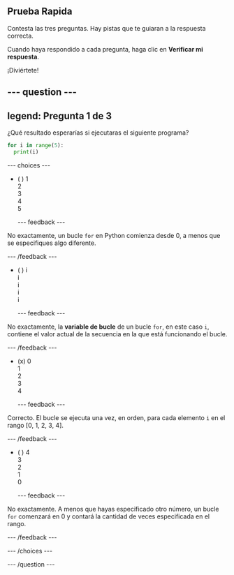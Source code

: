 ## Prueba Rapida

Contesta las tres preguntas. Hay pistas que te guiaran a la respuesta correcta.

Cuando haya respondido a cada pregunta, haga clic en **Verificar mi respuesta**.

¡Diviértete!

--- question ---
---
legend: Pregunta 1 de 3
---

¿Qué resultado esperarías si ejecutaras el siguiente programa?

```python
for i in range(5):
  print(i)
```

--- choices ---

- ( )  1 <br> 2 <br> 3 <br> 4 <br> 5

  --- feedback ---

No exactamente, un bucle `for` en Python comienza desde 0, a menos que se especifiques algo diferente.

  --- /feedback ---

- ( ) i <br> i <br> i <br> i <br> i

  --- feedback ---

No exactamente, la **variable de bucle** de un bucle `for`, en este caso `i`, contiene el valor actual de la secuencia en la que está funcionando el bucle.

  --- /feedback ---

- (x) 0 <br> 1 <br> 2 <br> 3 <br> 4

  --- feedback ---

Correcto. El bucle se ejecuta una vez, en orden, para cada elemento `i` en el rango [0, 1, 2, 3, 4].

  --- /feedback ---

- ( ) 4 <br>  3 <br> 2 <br> 1 <br> 0

  --- feedback ---

No exactamente. A menos que hayas especificado otro número, un bucle `for` comenzará en 0 y contará la cantidad de veces especificada en el rango.

  --- /feedback ---

--- /choices ---

--- /question ---
